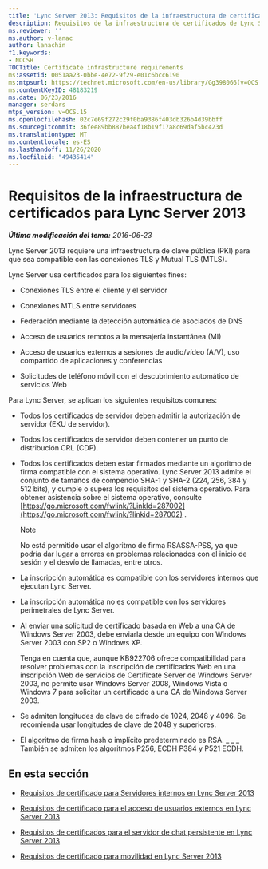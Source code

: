 ```yaml
---
title: 'Lync Server 2013: Requisitos de la infraestructura de certificados'
description: Requisitos de la infraestructura de certificados de Lync Server 2013.
ms.reviewer: ''
ms.author: v-lanac
author: lanachin
f1.keywords:
- NOCSH
TOCTitle: Certificate infrastructure requirements
ms:assetid: 0051aa23-0bbe-4e72-9f29-e01c6bcc6190
ms:mtpsurl: https://technet.microsoft.com/en-us/library/Gg398066(v=OCS.15)
ms:contentKeyID: 48183219
ms.date: 06/23/2016
manager: serdars
mtps_version: v=OCS.15
ms.openlocfilehash: 02c7e69f272c29f0ba9386f403db326b4d39bbff
ms.sourcegitcommit: 36fee89bb887bea4f18b19f17a8c69daf5bc423d
ms.translationtype: MT
ms.contentlocale: es-ES
ms.lasthandoff: 11/26/2020
ms.locfileid: "49435414"
---
```

# <a name="certificate-infrastructure-requirements-for-lync-server-2013"></a>Requisitos de la infraestructura de certificados para Lync Server 2013

<div data-xmlns="http://www.w3.org/1999/xhtml">

<div class="topic" data-xmlns="http://www.w3.org/1999/xhtml" data-msxsl="urn:schemas-microsoft-com:xslt" data-cs="https://msdn.microsoft.com/">

<div data-asp="https://msdn2.microsoft.com/asp">



</div>

<div id="mainSection">

<div id="mainBody">

<span> </span>

_**Última modificación del tema:** 2016-06-23_

Lync Server 2013 requiere una infraestructura de clave pública (PKI) para que sea compatible con las conexiones TLS y Mutual TLS (MTLS).

Lync Server usa certificados para los siguientes fines:

  - Conexiones TLS entre el cliente y el servidor

  - Conexiones MTLS entre servidores

  - Federación mediante la detección automática de asociados de DNS

  - Acceso de usuarios remotos a la mensajería instantánea (MI)

  - Acceso de usuarios externos a sesiones de audio/vídeo (A/V), uso compartido de aplicaciones y conferencias

  - Solicitudes de teléfono móvil con el descubrimiento automático de servicios Web

Para Lync Server, se aplican los siguientes requisitos comunes:

  - Todos los certificados de servidor deben admitir la autorización de servidor (EKU de servidor).

  - Todos los certificados de servidor deben contener un punto de distribución CRL (CDP).

  - Todos los certificados deben estar firmados mediante un algoritmo de firma compatible con el sistema operativo. Lync Server 2013 admite el conjunto de tamaños de compendio SHA-1 y SHA-2 (224, 256, 384 y 512 bits), y cumple o supera los requisitos del sistema operativo. Para obtener asistencia sobre el sistema operativo, consulte [https://go.microsoft.com/fwlink/?LinkId=287002](https://go.microsoft.com/fwlink/?linkid=287002) .
    
    <div>
    

    > [!NOTE]  
    > No está permitido usar el algoritmo de firma RSASSA-PSS, ya que podría dar lugar a errores en problemas relacionados con el inicio de sesión y el desvío de llamadas, entre otros. 

    
    </div>

  - La inscripción automática es compatible con los servidores internos que ejecutan Lync Server.

  - La inscripción automática no es compatible con los servidores perimetrales de Lync Server.

  - Al enviar una solicitud de certificado basada en Web a una CA de Windows Server 2003, debe enviarla desde un equipo con Windows Server 2003 con SP2 o Windows XP.
    
    Tenga en cuenta que, aunque KB922706 ofrece compatibilidad para resolver problemas con la inscripción de certificados Web en una inscripción Web de servicios de Certificate Server de Windows Server 2003, no permite usar Windows Server 2008, Windows Vista o Windows 7 para solicitar un certificado a una CA de Windows Server 2003.

  - Se admiten longitudes de clave de cifrado de 1024, 2048 y 4096. Se recomienda usar longitudes de clave de 2048 y superiores.

  - El algoritmo de firma hash o implícito predeterminado es RSA. \_ \_ \_ También se admiten los algoritmos P256, ECDH P384 y P521 ECDH. 

<div>

## <a name="in-this-section"></a>En esta sección

  - [Requisitos de certificado para Servidores internos en Lync Server 2013](lync-server-2013-certificate-requirements-for-internal-servers.md)

  - [Requisitos de certificado para el acceso de usuarios externos en Lync Server 2013](lync-server-2013-certificate-requirements-for-external-user-access.md)

  - [Requisitos de certificados para el servidor de chat persistente en Lync Server 2013](lync-server-2013-certificate-requirements-for-persistent-chat-server.md)

  - [Requisitos de certificado para movilidad en Lync Server 2013](lync-server-2013-certificate-requirements-for-mobility.md)

</div>

</div>

<span> </span>

</div>

</div>

</div>

